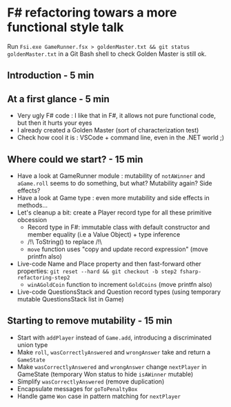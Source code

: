 # F# refactoring towars a more functional style talk

Run `Fsi.exe GameRunner.fsx > goldenMaster.txt && git status goldenMaster.txt` in a Git Bash shell to check Golden Master is still ok.

## Introduction - 5 min

## At a first glance - 5 min

* Very ugly F# code : I like that in F#, it allows not pure functional code, but then it hurts your eyes
* I already created a Golden Master (sort of characterization test)
* Check how cool it is : VSCode + command line, even in the .NET world ;)

## Where could we start? - 15 min

* Have a look at GameRunner module : mutability of `notAWinner` and `aGame.roll` seems to do something, but what? Mutability again? Side effects?
* Have a look at Game type : even more mutability and side effects in methods...
* Let's cleanup a bit: create a Player record type for all these primitive obcession
    * Record type in F#: immutable class with default constructor and member equality (i.e a Value Object) + type inference
    * /!\ ToString() to replace /!\
    * `move` function uses "copy and update record expression" (move printfn also)
* Live-code Name and Place property and then fast-forward other properties: `git reset --hard && git checkout -b step2 fsharp-refactoring-step2`
    * `winAGoldCoin` function to increment `GoldCoins` (move printfn also)
* Live-code QuestionsStack and Question record types (using temporary mutable QuestionsStack list in Game)

## Starting to remove mutability - 15 min

* Start with `addPlayer` instead of `Game.add`, introducing a discriminated union type
* Make `roll`, `wasCorrectlyAnswered` and `wrongAnswer` take and return a `GameState`
* Make `wasCorrectlyAnswered` and `wrongAnswer` change `nextPlayer` in GameState (temporary Won status to hide `isAWinner` mutable)
* Simplify `wasCorrectlyAnswered` (remove duplication)
* Encapsulate messages for `goToPenaltyBox`
* Handle game `Won` case in pattern matching for `nextPlayer`
